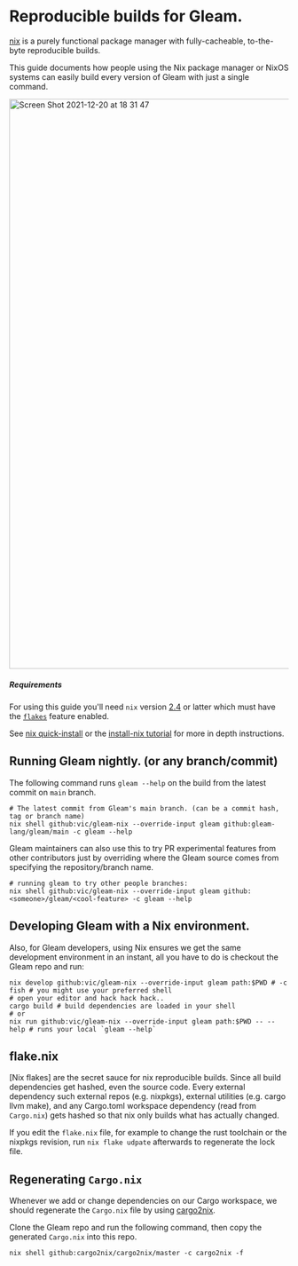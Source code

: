 # Reproducible builds for Gleam.

[nix](https://nixos.org/) is a purely functional package manager with
fully-cacheable, to-the-byte reproducible builds. 

This guide documents how people using the Nix package manager or 
NixOS systems can easily build every version of Gleam with just
a single command.

<img width="1027" alt="Screen Shot 2021-12-20 at 18 31 47" src="https://user-images.githubusercontent.com/331/146850903-6fd42dda-cef3-4f3b-a720-1916ba91ca22.png">


##### Requirements

For using this guide you'll need `nix` version [2.4](https://discourse.nixos.org/t/nix-2-4-released/15822)
or latter which must have the [`flakes`](https://nixos.wiki/wiki/Flakes) feature enabled.

See [nix quick-install](https://nixos.org/download.html) or the [install-nix tutorial](https://nix.dev/tutorials/install-nix)
for more in depth instructions.

## Running Gleam nightly. (or any branch/commit)

The following command runs `gleam --help` on the build from
the latest commit on `main` branch.

```shell
# The latest commit from Gleam's main branch. (can be a commit hash, tag or branch name)
nix shell github:vic/gleam-nix --override-input gleam github:gleam-lang/gleam/main -c gleam --help
```

Gleam maintainers can also use this to try PR experimental features
from other contributors just by overriding where the Gleam source
comes from specifying the repository/branch name.

```shell
# running gleam to try other people branches:
nix shell github:vic/gleam-nix --override-input gleam github:<someone>/gleam/<cool-feature> -c gleam --help
```

## Developing Gleam with a Nix environment.

Also, for Gleam developers, using Nix ensures we get the same
development environment in an instant, all you have to do is
checkout the Gleam repo and run:

```shell
nix develop github:vic/gleam-nix --override-input gleam path:$PWD # -c fish # you might use your preferred shell
# open your editor and hack hack hack..
cargo build # build dependencies are loaded in your shell
# or 
nix run github:vic/gleam-nix --override-input gleam path:$PWD -- --help # runs your local `gleam --help`
```

## flake.nix

[Nix flakes] are the secret sauce for nix reproducible builds.
Since all build dependencies get hashed, even the source code.
Every external dependency such external repos (e.g. nixpkgs), 
external utilities (e.g. cargo llvm make), and any Cargo.toml
workspace dependency (read from `Cargo.nix`) gets hashed so that
nix only builds what has actually changed.

If you edit the `flake.nix` file, for example to change the rust
toolchain or the nixpkgs revision, run `nix flake udpate` afterwards
to regenerate the lock file.

## Regenerating `Cargo.nix`

Whenever we add or change dependencies on our Cargo workspace, we should
regenerate the `Cargo.nix` file by using [cargo2nix](https://github.com/cargo2nix/cargo2nix).

Clone the Gleam repo and run the following command, then copy the generated
`Cargo.nix` into this repo.

```shell
nix shell github:cargo2nix/cargo2nix/master -c cargo2nix -f
```
